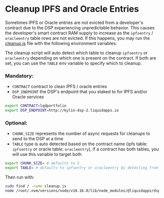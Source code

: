 Cleanup IPFS and Oracle Entries
========

Sometimes IPFS or Oracle entries are not evicted from a developer's contract due to the DSP experiencing unpredictable behavior.  This causes the developer's smart contract RAM supply to increase as the `ipfsentry` / `oracleentry` table rows are not evicted.  If this happens, you may run the [cleanup.js](https://github.com/liquidapps-io/zeus-sdk/blob/master/boxes/groups/services/ipfs-dapp-service/utils/ipfs-service/cleanup.js) file with the following environment variables:

The cleanup script will auto detect which table to cleanup `ipfsentry` or `oracleentry` depending on which one is present on the contract.  If both are set, you can use the `TABLE` env variable to specify which to cleanup.

### Mandatory:

- `CONTRACT` contract to clean IPFS / oracle entries
- `DSP_ENDPOINT` the DSP's endpoint that you staked to for IPFS and/or Oracle services

```bash
export CONTRACT=lqdportfolio
export DSP_ENDPOINT=http://kylin-dsp-2.liquidapps.io
```

### Optional:

- `CHUNK_SIZE` represents the number of async requests for cleanups to send to the DSP at a time
- `TABLE` type is auto detected based on the contract name (ipfs table: `ipfsentry` or oracle table: `oracleentry`), if a contract has both tables, you will use this variable to target both

```bash
export CHUNK_SIZE= # defaults to 5
export TABLE= # defaults to ipfsentry or oracleentry by detecting from contract
```

Then run with:

```bash
sudo find / -name cleanup.js
node /root/.nvm/versions/node/v10.16.0/lib/node_modules/@liquidapps/dsp/utils/ipfs-service/cleanup.js
```